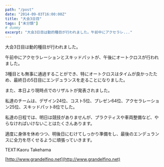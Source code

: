 ```yaml
---
path: "/post"
date: "2014-09-03T16:00:00Z"
title: "大会3日目"
tags: ["未分類"]
# dummy
excerpt: "大会3日目は動的種目が行われました。午前中にアクセラレ..."
---
```




[](03-1.jpg)

大会3日目は動的種目が行われました。

午前中にアクセラレーションとスキッドパットが、午後にオートクロスが行われました。

3種目とも無事に通過することができ、特にオートクロスはタイムが良かったため、最終日の5日目にエンデュランスを走ることになりました。

また、本日より現時点でのリザルトが発表されました。

私達のチームは、デザイン24位、コスト5位、プレゼン64位、アクセラレーション25位、スキッドパット8位でした。

私達の日程では、明日は競技がありませんが、プラクティスや車両整備など、やらなければいけないことはたくさんあります。

適度に身体を休めつつ、明後日にむけてしっかり準備をし、最後のエンデュランスに全力を尽くせるように頑張っていきます。

TEXT:Kaoru Takehama

[http://www.grandelfino.net](http://www.grandelfino.net)

